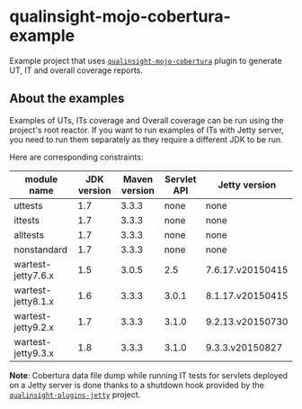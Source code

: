 # qualinsight-mojo-cobertura-example
Example project that uses [``qualinsight-mojo-cobertura``](https://github.com/QualInsight/qualinsight-mojo-cobertura) plugin to generate UT, IT and overall coverage reports. 

## About the examples

Examples of UTs, ITs coverage and Overall coverage can be run using the project's root reactor. If you want to run examples of ITs with Jetty server, you need to run them separately as they require a different JDK to be run. 

Here are corresponding constraints:

| module name        | JDK version | Maven version | Servlet API | Jetty version    |
|--------------------|-------------|---------------|-------------|------------------|
| uttests            | 1.7         | 3.3.3         | none        | none             |
| ittests            | 1.7         | 3.3.3         | none        | none             |
| alltests           | 1.7         | 3.3.3         | none        | none             |
| nonstandard        | 1.7         | 3.3.3         | none        | none             |
| wartest-jetty7.6.x | 1.5         | 3.0.5         | 2.5         | 7.6.17.v20150415 |
| wartest-jetty8.1.x | 1.6         | 3.3.3         | 3.0.1       | 8.1.17.v20150415 |
| wartest-jetty9.2.x | 1.7         | 3.3.3         | 3.1.0       | 9.2.13.v20150730 |
| wartest-jetty9.3.x | 1.8         | 3.3.3         | 3.1.0       | 9.3.3.v20150827  |

**Note**: Cobertura data file dump while running IT tests for servlets deployed on a Jetty server is done thanks to a shutdown hook provided by the [``qualinsight-plugins-jetty``](https://github.com/QualInsight/qualinsight-plugins-jetty) project.

